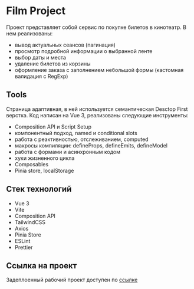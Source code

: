 # Film Project

Проект представляет собой сервис по покупке билетов в кинотеатр. В нем реализованы:

- вывод актуальных сеансов (пагинация)
- просмотр подробной информации о выбранной ленте
- выбор даты и места
- удаление билетов из корзины
- оформление заказа с заполнением небольшой формы (кастомная валидация с RegExp)

## Tools

Страница адаптивная, в ней используется семантическая Desctop First верстка. Код написан на Vue 3, реализованы следующие инструменты:

- Сomposition API и Script Setup
- компонентный подход, named и conditional slots
- работа с реактивностью, отслеживанием, computed
- макросы компиляции: defineProps, defineEmits, defineModel
- работа с формами и асинхронным кодом
- хуки жизненного цикла
- Composables
- Pinia store, localStorage

## Стек технологий

- Vue 3
- Vite
- Composition API
- TailwindCSS
- Axios
- Pinia Store
- ESLint
- Prettier

## Ссылка на проект

Задеплоенный рабочий проект доступен по [ссылке](https://vue-film.vercel.app/)
